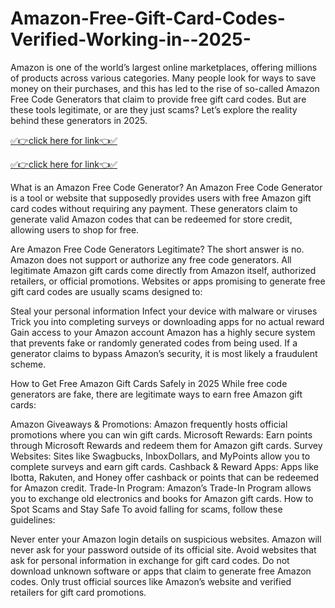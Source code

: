 # Amazon-Free-Gift-Card-Codes-Verified-Working-in--2025-


Amazon is one of the world’s largest online marketplaces, offering millions of products across various categories. Many people look for ways to save money on their purchases, and this has led to the rise of so-called Amazon Free Code Generators that claim to provide free gift card codes. But are these tools legitimate, or are they just scams? Let’s explore the reality behind these generators in 2025.

[✅👉click here for link👈✅](https://mkrj.xyz/mod/)

[✅👉click here for link👈✅](https://mkrj.xyz/mod/)

What is an Amazon Free Code Generator?
An Amazon Free Code Generator is a tool or website that supposedly provides users with free Amazon gift card codes without requiring any payment. These generators claim to generate valid Amazon codes that can be redeemed for store credit, allowing users to shop for free.

Are Amazon Free Code Generators Legitimate?
The short answer is no. Amazon does not support or authorize any free code generators. All legitimate Amazon gift cards come directly from Amazon itself, authorized retailers, or official promotions. Websites or apps promising to generate free gift card codes are usually scams designed to:

Steal your personal information
Infect your device with malware or viruses
Trick you into completing surveys or downloading apps for no actual reward
Gain access to your Amazon account
Amazon has a highly secure system that prevents fake or randomly generated codes from being used. If a generator claims to bypass Amazon’s security, it is most likely a fraudulent scheme.

How to Get Free Amazon Gift Cards Safely in 2025
While free code generators are fake, there are legitimate ways to earn free Amazon gift cards:

Amazon Giveaways & Promotions: Amazon frequently hosts official promotions where you can win gift cards.
Microsoft Rewards: Earn points through Microsoft Rewards and redeem them for Amazon gift cards.
Survey Websites: Sites like Swagbucks, InboxDollars, and MyPoints allow you to complete surveys and earn gift cards.
Cashback & Reward Apps: Apps like Ibotta, Rakuten, and Honey offer cashback or points that can be redeemed for Amazon credit.
Trade-In Program: Amazon’s Trade-In Program allows you to exchange old electronics and books for Amazon gift cards.
How to Spot Scams and Stay Safe
To avoid falling for scams, follow these guidelines:

Never enter your Amazon login details on suspicious websites. Amazon will never ask for your password outside of its official site.
Avoid websites that ask for personal information in exchange for gift card codes.
Do not download unknown software or apps that claim to generate free Amazon codes.
Only trust official sources like Amazon’s website and verified retailers for gift card promotions.
